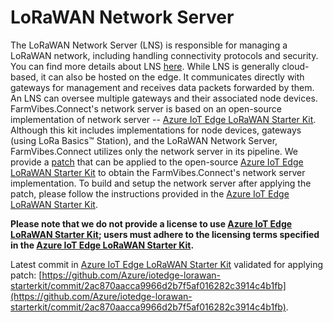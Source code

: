 # LoRaWAN Network Server 

The LoRaWAN Network Server (LNS) is responsible for managing a LoRaWAN network, including handling connectivity protocols and security. You can find more details about LNS [here](https://www.thethingsindustries.com/news/what-lorawan-network-server/).  While LNS is generally cloud-based, it can also be hosted on the edge. It communicates directly with gateways for management and receives data packets forwarded by them. An LNS can oversee multiple gateways and their associated node devices. FarmVibes.Connect's network server is based on an open-source implementation of network server -- [Azure IoT Edge LoRaWAN Starter Kit](https://azure.github.io/iotedge-lorawan-starterkit/2.2.1/). Although this kit includes implementations for node devices, gateways (using LoRa Basics™ Station), and the LoRaWAN Network Server, FarmVibes.Connect utilizes only the network server in its pipeline. We provide a [patch](/src/lns/lns_patch.patch) that can be applied to the open-source [Azure IoT Edge LoRaWAN Starter Kit](https://azure.github.io/iotedge-lorawan-starterkit/2.2.1/) to obtain the FarmVibes.Connect's network server implementation. To build and setup the network server after applying the patch, please follow the instructions provided in the [Azure IoT Edge LoRaWAN Starter Kit](https://azure.github.io/iotedge-lorawan-starterkit/2.2.1/).

**Please note that we do not provide a license to use [Azure IoT Edge LoRaWAN Starter Kit](https://azure.github.io/iotedge-lorawan-starterkit/2.2.1/); users must adhere to the licensing terms specified in the [Azure IoT Edge LoRaWAN Starter Kit](https://azure.github.io/iotedge-lorawan-starterkit/2.2.1/).** 

Latest commit in [Azure IoT Edge LoRaWAN Starter Kit](https://azure.github.io/iotedge-lorawan-starterkit/2.2.1/) validated for applying patch: [https://github.com/Azure/iotedge-lorawan-starterkit/commit/2ac870aacca9966d2b7f5af016282c3914c4b1fb](https://github.com/Azure/iotedge-lorawan-starterkit/commit/2ac870aacca9966d2b7f5af016282c3914c4b1fb).